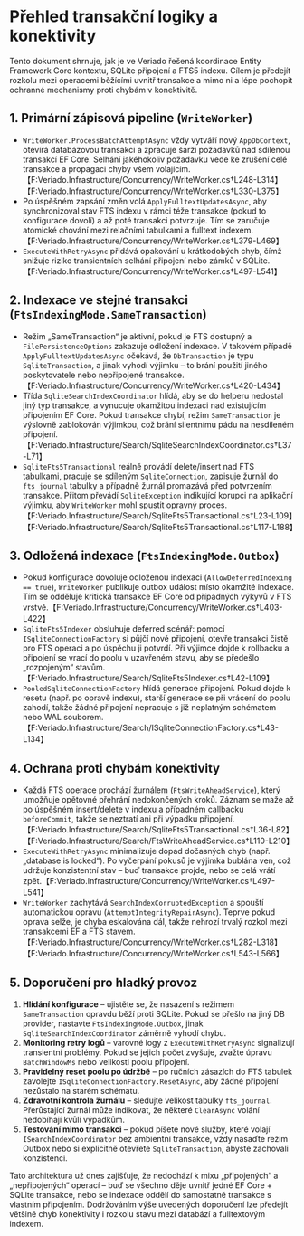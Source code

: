 # Přehled transakční logiky a konektivity

Tento dokument shrnuje, jak je ve Veriado řešená koordinace Entity Framework Core kontextu, SQLite připojení a FTS5 indexu. Cílem je předejít rozkolu mezi operacemi běžícími uvnitř transakce a mimo ni a lépe pochopit ochranné mechanismy proti chybám v konektivitě.

## 1. Primární zápisová pipeline (`WriteWorker`)

- `WriteWorker.ProcessBatchAttemptAsync` vždy vytváří nový `AppDbContext`, otevírá databázovou transakci a zpracuje šarži požadavků nad sdílenou transakcí EF Core. Selhání jakéhokoliv požadavku vede ke zrušení celé transakce a propagaci chyby všem volajícím.【F:Veriado.Infrastructure/Concurrency/WriteWorker.cs†L248-L314】【F:Veriado.Infrastructure/Concurrency/WriteWorker.cs†L330-L375】
- Po úspěšném zapsání změn volá `ApplyFulltextUpdatesAsync`, aby synchronizoval stav FTS indexu v rámci téže transakce (pokud to konfigurace dovolí) a až poté transakci potvrzuje. Tím se zaručuje atomické chování mezi relačními tabulkami a fulltext indexem.【F:Veriado.Infrastructure/Concurrency/WriteWorker.cs†L379-L469】
- `ExecuteWithRetryAsync` přidává opakování u krátkodobých chyb, čímž snižuje riziko transientních selhání připojení nebo zámků v SQLite.【F:Veriado.Infrastructure/Concurrency/WriteWorker.cs†L497-L541】

## 2. Indexace ve stejné transakci (`FtsIndexingMode.SameTransaction`)

- Režim „SameTransaction“ je aktivní, pokud je FTS dostupný a `FilePersistenceOptions` zakazuje odložení indexace. V takovém případě `ApplyFulltextUpdatesAsync` očekává, že `DbTransaction` je typu `SqliteTransaction`, a jinak vyhodí výjimku – to brání použití jiného poskytovatele nebo nepřipojené transakce.【F:Veriado.Infrastructure/Concurrency/WriteWorker.cs†L420-L434】
- Třída `SqliteSearchIndexCoordinator` hlídá, aby se do helperu nedostal jiný typ transakce, a vynucuje okamžitou indexaci nad existujícím připojením EF Core. Pokud transakce chybí, režim `SameTransaction` je výslovně zablokován výjimkou, což brání silentnímu pádu na nesdíleném připojení.【F:Veriado.Infrastructure/Search/SqliteSearchIndexCoordinator.cs†L37-L71】
- `SqliteFts5Transactional` reálně provádí delete/insert nad FTS tabulkami, pracuje se sdíleným `SqliteConnection`, zapisuje žurnál do `fts_journal` tabulky a případně žurnál promazává před potvrzením transakce. Přitom převádí `SqliteException` indikující korupci na aplikační výjimku, aby `WriteWorker` mohl spustit opravný proces.【F:Veriado.Infrastructure/Search/SqliteFts5Transactional.cs†L23-L109】【F:Veriado.Infrastructure/Search/SqliteFts5Transactional.cs†L117-L188】

## 3. Odložená indexace (`FtsIndexingMode.Outbox`)

- Pokud konfigurace dovoluje odloženou indexaci (`AllowDeferredIndexing == true`), `WriteWorker` publikuje outbox událost místo okamžité indexace. Tím se odděluje kritická transakce EF Core od případných výkyvů v FTS vrstvě.【F:Veriado.Infrastructure/Concurrency/WriteWorker.cs†L403-L422】
- `SqliteFts5Indexer` obsluhuje deferred scénář: pomocí `ISqliteConnectionFactory` si půjčí nové připojení, otevře transakci čistě pro FTS operaci a po úspěchu ji potvrdí. Při výjimce dojde k rollbacku a připojení se vrací do poolu v uzavřeném stavu, aby se předešlo „rozpojeným“ stavům.【F:Veriado.Infrastructure/Search/SqliteFts5Indexer.cs†L42-L109】
- `PooledSqliteConnectionFactory` hlídá generace připojení. Pokud dojde k resetu (např. po opravě indexu), starší generace se při vrácení do poolu zahodí, takže žádné připojení nepracuje s již neplatným schématem nebo WAL souborem.【F:Veriado.Infrastructure/Search/ISqliteConnectionFactory.cs†L43-L134】

## 4. Ochrana proti chybám konektivity

- Každá FTS operace prochází žurnálem (`FtsWriteAheadService`), který umožňuje opětovné přehrání nedokončených kroků. Záznam se maže až po úspěšném insert/delete v indexu a případném callbacku `beforeCommit`, takže se neztratí ani při výpadku připojení.【F:Veriado.Infrastructure/Search/SqliteFts5Transactional.cs†L36-L82】【F:Veriado.Infrastructure/Search/FtsWriteAheadService.cs†L110-L210】
- `ExecuteWithRetryAsync` minimalizuje dopad dočasných chyb (např. „database is locked“). Po vyčerpání pokusů je výjimka bublána ven, což udržuje konzistentní stav – buď transakce projde, nebo se celá vrátí zpět.【F:Veriado.Infrastructure/Concurrency/WriteWorker.cs†L497-L541】
- `WriteWorker` zachytává `SearchIndexCorruptedException` a spouští automatickou opravu (`AttemptIntegrityRepairAsync`). Teprve pokud oprava selže, je chyba eskalována dál, takže nehrozí trvalý rozkol mezi transakcemi EF a FTS stavem.【F:Veriado.Infrastructure/Concurrency/WriteWorker.cs†L282-L318】【F:Veriado.Infrastructure/Concurrency/WriteWorker.cs†L543-L566】

## 5. Doporučení pro hladký provoz

1. **Hlídání konfigurace** – ujistěte se, že nasazení s režimem `SameTransaction` opravdu běží proti SQLite. Pokud se přešlo na jiný DB provider, nastavte `FtsIndexingMode.Outbox`, jinak `SqliteSearchIndexCoordinator` záměrně vyhodí chybu.
2. **Monitoring retry logů** – varovné logy z `ExecuteWithRetryAsync` signalizují transientní problémy. Pokud se jejich počet zvyšuje, zvažte úpravu `BatchWindowMs` nebo velikosti poolu připojení.
3. **Pravidelný reset poolu po údržbě** – po ručních zásazích do FTS tabulek zavolejte `ISqliteConnectionFactory.ResetAsync`, aby žádné připojení nezůstalo na starém schématu.
4. **Zdravotní kontrola žurnálu** – sledujte velikost tabulky `fts_journal`. Přerůstající žurnál může indikovat, že některé `ClearAsync` volání nedobíhají kvůli výpadkům.
5. **Testování mimo transakci** – pokud píšete nové služby, které volají `ISearchIndexCoordinator` bez ambientní transakce, vždy nasaďte režim Outbox nebo si explicitně otevřete `SqliteTransaction`, abyste zachovali konzistenci.

Tato architektura už dnes zajišťuje, že nedochází k mixu „připojených“ a „nepřipojených“ operací – buď se všechno děje uvnitř jedné EF Core + SQLite transakce, nebo se indexace oddělí do samostatné transakce s vlastním připojením. Dodržováním výše uvedených doporučení lze předejít většině chyb konektivity i rozkolu stavu mezi databází a fulltextovým indexem.

